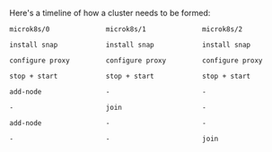 Here's a timeline of how a cluster needs to be formed:

    microk8s/0              microk8s/1              microk8s/2

    install snap            install snap            install snap

    configure proxy         configure proxy         configure proxy

    stop + start            stop + start            stop + start

    add-node                -                       -

    -                       join                    -

    add-node                -                       -

    -                       -                       join
